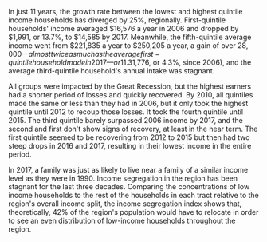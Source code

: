 In just 11 years, the growth rate between the lowest and highest quintile income households has diverged by 25%, regionally. First-quintile households' income averaged $16,576 a year in 2006 and dropped by $1,991, or 13.7%, to $14,585 by 2017. Meanwhile, the fifth-quintile average income went from $221,835 a year to $250,205 a year, a gain of over $28,000—almost twice as much as the average first-quintile household made in 2017—or 11.3% of what they yielded in 2006. In this same period, the average second-quintile household also lost income ($1,776, or 4.3%, since 2006), and the average third-quintile household's annual intake was stagnant.

All groups were impacted by the Great Recession, but the highest earners had a shorter period of losses and quickly recovered. By 2010, all quintiles made the same or less than they had in 2006, but it only took the highest quintile until 2012 to recoup those losses. It took the fourth quintile until 2015. The third quintile barely surpassed 2006 income by 2017, and the second and first don't show signs of recovery, at least in the near term. The first quintile seemed to be recovering from 2012 to 2015 but then had two steep drops in 2016 and 2017, resulting in their lowest income in the entire period.

In 2017, a family was just as likely to live near a family of a similar income level as they were in 1990. Income segregation in the region has been stagnant for the last three decades. Comparing the concentrations of low income households to the rest of the households in each tract relative to the region's overall income split, the income segregation index shows that, theoretically, 42% of the region's population would have to relocate in order to see an even distribution of low-income households throughout the region.